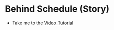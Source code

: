 # Behind Schedule (Story)

- Take me to the [Video Tutorial](https://kodekloud.com/courses/873064/lectures/17080747)
